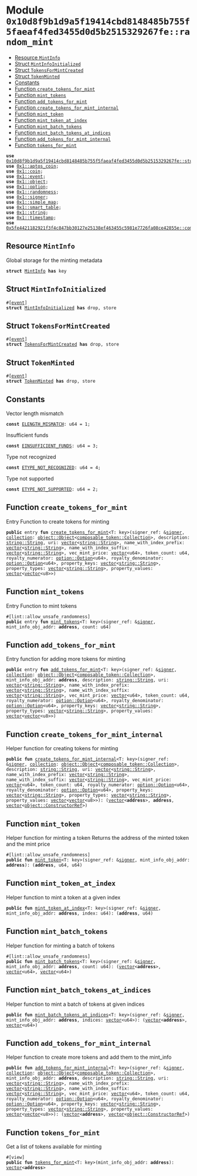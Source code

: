 
<a id="0x10d8f9b1d9a5f19414cbd8148485b755f5faeaf4fed3455d0d5b2515329267fe_random_mint"></a>

# Module `0x10d8f9b1d9a5f19414cbd8148485b755f5faeaf4fed3455d0d5b2515329267fe::random_mint`



-  [Resource `MintInfo`](#0x10d8f9b1d9a5f19414cbd8148485b755f5faeaf4fed3455d0d5b2515329267fe_random_mint_MintInfo)
-  [Struct `MintInfoInitialized`](#0x10d8f9b1d9a5f19414cbd8148485b755f5faeaf4fed3455d0d5b2515329267fe_random_mint_MintInfoInitialized)
-  [Struct `TokensForMintCreated`](#0x10d8f9b1d9a5f19414cbd8148485b755f5faeaf4fed3455d0d5b2515329267fe_random_mint_TokensForMintCreated)
-  [Struct `TokenMinted`](#0x10d8f9b1d9a5f19414cbd8148485b755f5faeaf4fed3455d0d5b2515329267fe_random_mint_TokenMinted)
-  [Constants](#@Constants_0)
-  [Function `create_tokens_for_mint`](#0x10d8f9b1d9a5f19414cbd8148485b755f5faeaf4fed3455d0d5b2515329267fe_random_mint_create_tokens_for_mint)
-  [Function `mint_tokens`](#0x10d8f9b1d9a5f19414cbd8148485b755f5faeaf4fed3455d0d5b2515329267fe_random_mint_mint_tokens)
-  [Function `add_tokens_for_mint`](#0x10d8f9b1d9a5f19414cbd8148485b755f5faeaf4fed3455d0d5b2515329267fe_random_mint_add_tokens_for_mint)
-  [Function `create_tokens_for_mint_internal`](#0x10d8f9b1d9a5f19414cbd8148485b755f5faeaf4fed3455d0d5b2515329267fe_random_mint_create_tokens_for_mint_internal)
-  [Function `mint_token`](#0x10d8f9b1d9a5f19414cbd8148485b755f5faeaf4fed3455d0d5b2515329267fe_random_mint_mint_token)
-  [Function `mint_token_at_index`](#0x10d8f9b1d9a5f19414cbd8148485b755f5faeaf4fed3455d0d5b2515329267fe_random_mint_mint_token_at_index)
-  [Function `mint_batch_tokens`](#0x10d8f9b1d9a5f19414cbd8148485b755f5faeaf4fed3455d0d5b2515329267fe_random_mint_mint_batch_tokens)
-  [Function `mint_batch_tokens_at_indices`](#0x10d8f9b1d9a5f19414cbd8148485b755f5faeaf4fed3455d0d5b2515329267fe_random_mint_mint_batch_tokens_at_indices)
-  [Function `add_tokens_for_mint_internal`](#0x10d8f9b1d9a5f19414cbd8148485b755f5faeaf4fed3455d0d5b2515329267fe_random_mint_add_tokens_for_mint_internal)
-  [Function `tokens_for_mint`](#0x10d8f9b1d9a5f19414cbd8148485b755f5faeaf4fed3455d0d5b2515329267fe_random_mint_tokens_for_mint)


<pre><code><b>use</b> <a href="studio.md#0x10d8f9b1d9a5f19414cbd8148485b755f5faeaf4fed3455d0d5b2515329267fe_studio">0x10d8f9b1d9a5f19414cbd8148485b755f5faeaf4fed3455d0d5b2515329267fe::studio</a>;
<b>use</b> <a href="">0x1::aptos_coin</a>;
<b>use</b> <a href="">0x1::coin</a>;
<b>use</b> <a href="">0x1::event</a>;
<b>use</b> <a href="">0x1::object</a>;
<b>use</b> <a href="">0x1::option</a>;
<b>use</b> <a href="">0x1::randomness</a>;
<b>use</b> <a href="">0x1::signer</a>;
<b>use</b> <a href="">0x1::simple_map</a>;
<b>use</b> <a href="">0x1::smart_table</a>;
<b>use</b> <a href="">0x1::string</a>;
<b>use</b> <a href="">0x1::timestamp</a>;
<b>use</b> <a href="">0x5fe4421182921f3f4c847bb30127e25138ef463455c5981e7726fa08ce42855e::composable_token</a>;
</code></pre>



<a id="0x10d8f9b1d9a5f19414cbd8148485b755f5faeaf4fed3455d0d5b2515329267fe_random_mint_MintInfo"></a>

## Resource `MintInfo`

Global storage for the minting metadata


<pre><code><b>struct</b> <a href="random_mint.md#0x10d8f9b1d9a5f19414cbd8148485b755f5faeaf4fed3455d0d5b2515329267fe_random_mint_MintInfo">MintInfo</a> <b>has</b> key
</code></pre>



<a id="0x10d8f9b1d9a5f19414cbd8148485b755f5faeaf4fed3455d0d5b2515329267fe_random_mint_MintInfoInitialized"></a>

## Struct `MintInfoInitialized`



<pre><code>#[<a href="">event</a>]
<b>struct</b> <a href="random_mint.md#0x10d8f9b1d9a5f19414cbd8148485b755f5faeaf4fed3455d0d5b2515329267fe_random_mint_MintInfoInitialized">MintInfoInitialized</a> <b>has</b> drop, store
</code></pre>



<a id="0x10d8f9b1d9a5f19414cbd8148485b755f5faeaf4fed3455d0d5b2515329267fe_random_mint_TokensForMintCreated"></a>

## Struct `TokensForMintCreated`



<pre><code>#[<a href="">event</a>]
<b>struct</b> <a href="random_mint.md#0x10d8f9b1d9a5f19414cbd8148485b755f5faeaf4fed3455d0d5b2515329267fe_random_mint_TokensForMintCreated">TokensForMintCreated</a> <b>has</b> drop, store
</code></pre>



<a id="0x10d8f9b1d9a5f19414cbd8148485b755f5faeaf4fed3455d0d5b2515329267fe_random_mint_TokenMinted"></a>

## Struct `TokenMinted`



<pre><code>#[<a href="">event</a>]
<b>struct</b> <a href="random_mint.md#0x10d8f9b1d9a5f19414cbd8148485b755f5faeaf4fed3455d0d5b2515329267fe_random_mint_TokenMinted">TokenMinted</a> <b>has</b> drop, store
</code></pre>



<a id="@Constants_0"></a>

## Constants


<a id="0x10d8f9b1d9a5f19414cbd8148485b755f5faeaf4fed3455d0d5b2515329267fe_random_mint_ELENGTH_MISMATCH"></a>

Vector length mismatch


<pre><code><b>const</b> <a href="random_mint.md#0x10d8f9b1d9a5f19414cbd8148485b755f5faeaf4fed3455d0d5b2515329267fe_random_mint_ELENGTH_MISMATCH">ELENGTH_MISMATCH</a>: u64 = 1;
</code></pre>



<a id="0x10d8f9b1d9a5f19414cbd8148485b755f5faeaf4fed3455d0d5b2515329267fe_random_mint_EINSUFFICIENT_FUNDS"></a>

Insufficient funds


<pre><code><b>const</b> <a href="random_mint.md#0x10d8f9b1d9a5f19414cbd8148485b755f5faeaf4fed3455d0d5b2515329267fe_random_mint_EINSUFFICIENT_FUNDS">EINSUFFICIENT_FUNDS</a>: u64 = 3;
</code></pre>



<a id="0x10d8f9b1d9a5f19414cbd8148485b755f5faeaf4fed3455d0d5b2515329267fe_random_mint_ETYPE_NOT_RECOGNIZED"></a>

Type not recognized


<pre><code><b>const</b> <a href="random_mint.md#0x10d8f9b1d9a5f19414cbd8148485b755f5faeaf4fed3455d0d5b2515329267fe_random_mint_ETYPE_NOT_RECOGNIZED">ETYPE_NOT_RECOGNIZED</a>: u64 = 4;
</code></pre>



<a id="0x10d8f9b1d9a5f19414cbd8148485b755f5faeaf4fed3455d0d5b2515329267fe_random_mint_ETYPE_NOT_SUPPORTED"></a>

Type not supported


<pre><code><b>const</b> <a href="random_mint.md#0x10d8f9b1d9a5f19414cbd8148485b755f5faeaf4fed3455d0d5b2515329267fe_random_mint_ETYPE_NOT_SUPPORTED">ETYPE_NOT_SUPPORTED</a>: u64 = 2;
</code></pre>



<a id="0x10d8f9b1d9a5f19414cbd8148485b755f5faeaf4fed3455d0d5b2515329267fe_random_mint_create_tokens_for_mint"></a>

## Function `create_tokens_for_mint`

Entry Function to create tokens for minting


<pre><code><b>public</b> entry <b>fun</b> <a href="random_mint.md#0x10d8f9b1d9a5f19414cbd8148485b755f5faeaf4fed3455d0d5b2515329267fe_random_mint_create_tokens_for_mint">create_tokens_for_mint</a>&lt;T: key&gt;(signer_ref: &<a href="">signer</a>, <a href="">collection</a>: <a href="_Object">object::Object</a>&lt;<a href="_Collection">composable_token::Collection</a>&gt;, description: <a href="_String">string::String</a>, uri: <a href="">vector</a>&lt;<a href="_String">string::String</a>&gt;, name_with_index_prefix: <a href="">vector</a>&lt;<a href="_String">string::String</a>&gt;, name_with_index_suffix: <a href="">vector</a>&lt;<a href="_String">string::String</a>&gt;, vec_mint_price: <a href="">vector</a>&lt;u64&gt;, token_count: u64, royalty_numerator: <a href="_Option">option::Option</a>&lt;u64&gt;, royalty_denominator: <a href="_Option">option::Option</a>&lt;u64&gt;, property_keys: <a href="">vector</a>&lt;<a href="_String">string::String</a>&gt;, property_types: <a href="">vector</a>&lt;<a href="_String">string::String</a>&gt;, property_values: <a href="">vector</a>&lt;<a href="">vector</a>&lt;u8&gt;&gt;)
</code></pre>



<a id="0x10d8f9b1d9a5f19414cbd8148485b755f5faeaf4fed3455d0d5b2515329267fe_random_mint_mint_tokens"></a>

## Function `mint_tokens`

Entry Function to mint tokens


<pre><code>#[lint::allow_unsafe_randomness]
<b>public</b> entry <b>fun</b> <a href="random_mint.md#0x10d8f9b1d9a5f19414cbd8148485b755f5faeaf4fed3455d0d5b2515329267fe_random_mint_mint_tokens">mint_tokens</a>&lt;T: key&gt;(signer_ref: &<a href="">signer</a>, mint_info_obj_addr: <b>address</b>, count: u64)
</code></pre>



<a id="0x10d8f9b1d9a5f19414cbd8148485b755f5faeaf4fed3455d0d5b2515329267fe_random_mint_add_tokens_for_mint"></a>

## Function `add_tokens_for_mint`

Entry function for adding more tokens for minting


<pre><code><b>public</b> entry <b>fun</b> <a href="random_mint.md#0x10d8f9b1d9a5f19414cbd8148485b755f5faeaf4fed3455d0d5b2515329267fe_random_mint_add_tokens_for_mint">add_tokens_for_mint</a>&lt;T: key&gt;(signer_ref: &<a href="">signer</a>, <a href="">collection</a>: <a href="_Object">object::Object</a>&lt;<a href="_Collection">composable_token::Collection</a>&gt;, mint_info_obj_addr: <b>address</b>, description: <a href="_String">string::String</a>, uri: <a href="">vector</a>&lt;<a href="_String">string::String</a>&gt;, name_with_index_prefix: <a href="">vector</a>&lt;<a href="_String">string::String</a>&gt;, name_with_index_suffix: <a href="">vector</a>&lt;<a href="_String">string::String</a>&gt;, vec_mint_price: <a href="">vector</a>&lt;u64&gt;, token_count: u64, royalty_numerator: <a href="_Option">option::Option</a>&lt;u64&gt;, royalty_denominator: <a href="_Option">option::Option</a>&lt;u64&gt;, property_keys: <a href="">vector</a>&lt;<a href="_String">string::String</a>&gt;, property_types: <a href="">vector</a>&lt;<a href="_String">string::String</a>&gt;, property_values: <a href="">vector</a>&lt;<a href="">vector</a>&lt;u8&gt;&gt;)
</code></pre>



<a id="0x10d8f9b1d9a5f19414cbd8148485b755f5faeaf4fed3455d0d5b2515329267fe_random_mint_create_tokens_for_mint_internal"></a>

## Function `create_tokens_for_mint_internal`

Helper function for creating tokens for minting


<pre><code><b>public</b> <b>fun</b> <a href="random_mint.md#0x10d8f9b1d9a5f19414cbd8148485b755f5faeaf4fed3455d0d5b2515329267fe_random_mint_create_tokens_for_mint_internal">create_tokens_for_mint_internal</a>&lt;T: key&gt;(signer_ref: &<a href="">signer</a>, <a href="">collection</a>: <a href="_Object">object::Object</a>&lt;<a href="_Collection">composable_token::Collection</a>&gt;, description: <a href="_String">string::String</a>, uri: <a href="">vector</a>&lt;<a href="_String">string::String</a>&gt;, name_with_index_prefix: <a href="">vector</a>&lt;<a href="_String">string::String</a>&gt;, name_with_index_suffix: <a href="">vector</a>&lt;<a href="_String">string::String</a>&gt;, vec_mint_price: <a href="">vector</a>&lt;u64&gt;, token_count: u64, royalty_numerator: <a href="_Option">option::Option</a>&lt;u64&gt;, royalty_denominator: <a href="_Option">option::Option</a>&lt;u64&gt;, property_keys: <a href="">vector</a>&lt;<a href="_String">string::String</a>&gt;, property_types: <a href="">vector</a>&lt;<a href="_String">string::String</a>&gt;, property_values: <a href="">vector</a>&lt;<a href="">vector</a>&lt;u8&gt;&gt;): (<a href="">vector</a>&lt;<b>address</b>&gt;, <b>address</b>, <a href="">vector</a>&lt;<a href="_ConstructorRef">object::ConstructorRef</a>&gt;)
</code></pre>



<a id="0x10d8f9b1d9a5f19414cbd8148485b755f5faeaf4fed3455d0d5b2515329267fe_random_mint_mint_token"></a>

## Function `mint_token`

Helper function for minting a token
Returns the address of the minted token and the mint price


<pre><code>#[lint::allow_unsafe_randomness]
<b>public</b> <b>fun</b> <a href="random_mint.md#0x10d8f9b1d9a5f19414cbd8148485b755f5faeaf4fed3455d0d5b2515329267fe_random_mint_mint_token">mint_token</a>&lt;T: key&gt;(signer_ref: &<a href="">signer</a>, mint_info_obj_addr: <b>address</b>): (<b>address</b>, u64, u64)
</code></pre>



<a id="0x10d8f9b1d9a5f19414cbd8148485b755f5faeaf4fed3455d0d5b2515329267fe_random_mint_mint_token_at_index"></a>

## Function `mint_token_at_index`

Helper function to mint a token at a given index


<pre><code><b>public</b> <b>fun</b> <a href="random_mint.md#0x10d8f9b1d9a5f19414cbd8148485b755f5faeaf4fed3455d0d5b2515329267fe_random_mint_mint_token_at_index">mint_token_at_index</a>&lt;T: key&gt;(signer_ref: &<a href="">signer</a>, mint_info_obj_addr: <b>address</b>, index: u64): (<b>address</b>, u64)
</code></pre>



<a id="0x10d8f9b1d9a5f19414cbd8148485b755f5faeaf4fed3455d0d5b2515329267fe_random_mint_mint_batch_tokens"></a>

## Function `mint_batch_tokens`

Helper function for minting a batch of tokens


<pre><code>#[lint::allow_unsafe_randomness]
<b>public</b> <b>fun</b> <a href="random_mint.md#0x10d8f9b1d9a5f19414cbd8148485b755f5faeaf4fed3455d0d5b2515329267fe_random_mint_mint_batch_tokens">mint_batch_tokens</a>&lt;T: key&gt;(signer_ref: &<a href="">signer</a>, mint_info_obj_addr: <b>address</b>, count: u64): (<a href="">vector</a>&lt;<b>address</b>&gt;, <a href="">vector</a>&lt;u64&gt;, <a href="">vector</a>&lt;u64&gt;)
</code></pre>



<a id="0x10d8f9b1d9a5f19414cbd8148485b755f5faeaf4fed3455d0d5b2515329267fe_random_mint_mint_batch_tokens_at_indices"></a>

## Function `mint_batch_tokens_at_indices`

Helper function to mint a batch of tokens at given indices


<pre><code><b>public</b> <b>fun</b> <a href="random_mint.md#0x10d8f9b1d9a5f19414cbd8148485b755f5faeaf4fed3455d0d5b2515329267fe_random_mint_mint_batch_tokens_at_indices">mint_batch_tokens_at_indices</a>&lt;T: key&gt;(signer_ref: &<a href="">signer</a>, mint_info_obj_addr: <b>address</b>, indices: <a href="">vector</a>&lt;u64&gt;): (<a href="">vector</a>&lt;<b>address</b>&gt;, <a href="">vector</a>&lt;u64&gt;)
</code></pre>



<a id="0x10d8f9b1d9a5f19414cbd8148485b755f5faeaf4fed3455d0d5b2515329267fe_random_mint_add_tokens_for_mint_internal"></a>

## Function `add_tokens_for_mint_internal`

Helper function to create more tokens and add them to the mint_info


<pre><code><b>public</b> <b>fun</b> <a href="random_mint.md#0x10d8f9b1d9a5f19414cbd8148485b755f5faeaf4fed3455d0d5b2515329267fe_random_mint_add_tokens_for_mint_internal">add_tokens_for_mint_internal</a>&lt;T: key&gt;(signer_ref: &<a href="">signer</a>, <a href="">collection</a>: <a href="_Object">object::Object</a>&lt;<a href="_Collection">composable_token::Collection</a>&gt;, mint_info_obj_addr: <b>address</b>, description: <a href="_String">string::String</a>, uri: <a href="">vector</a>&lt;<a href="_String">string::String</a>&gt;, name_with_index_prefix: <a href="">vector</a>&lt;<a href="_String">string::String</a>&gt;, name_with_index_suffix: <a href="">vector</a>&lt;<a href="_String">string::String</a>&gt;, vec_mint_price: <a href="">vector</a>&lt;u64&gt;, token_count: u64, royalty_numerator: <a href="_Option">option::Option</a>&lt;u64&gt;, royalty_denominator: <a href="_Option">option::Option</a>&lt;u64&gt;, property_keys: <a href="">vector</a>&lt;<a href="_String">string::String</a>&gt;, property_types: <a href="">vector</a>&lt;<a href="_String">string::String</a>&gt;, property_values: <a href="">vector</a>&lt;<a href="">vector</a>&lt;u8&gt;&gt;): (<a href="">vector</a>&lt;<b>address</b>&gt;, <a href="">vector</a>&lt;<a href="_ConstructorRef">object::ConstructorRef</a>&gt;)
</code></pre>



<a id="0x10d8f9b1d9a5f19414cbd8148485b755f5faeaf4fed3455d0d5b2515329267fe_random_mint_tokens_for_mint"></a>

## Function `tokens_for_mint`

Get a list of tokens available for minting


<pre><code>#[view]
<b>public</b> <b>fun</b> <a href="random_mint.md#0x10d8f9b1d9a5f19414cbd8148485b755f5faeaf4fed3455d0d5b2515329267fe_random_mint_tokens_for_mint">tokens_for_mint</a>&lt;T: key&gt;(mint_info_obj_addr: <b>address</b>): <a href="">vector</a>&lt;<b>address</b>&gt;
</code></pre>
